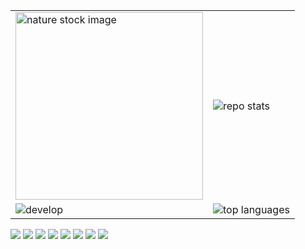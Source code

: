 <!DOCTYPE html>
<html>
<head>
<title>Welcome to my page</title>
<style>
tr {background: none;}
</style>
</head>
  
<body>

<table style="background:none;">
  <tr >
    <td><img alt="nature stock image" src="https://freenaturestock.com/wp-content/uploads/freenaturestock-1903-768x512.jpg" width="300" height="300"></td>
    <td><img alt="repo stats" src="https://github-readme-stats.vercel.app/api?username=dushyant0rawat&theme=default&show_icons=true"></td>
  </tr>
  <tr >
    <td><img alt="develop" src="https://img.shields.io/badge/Android%20Developer-%20-brightgreen"></td>
    <td><img alt="top languages" src="https://github-readme-stats.vercel.app/api/top-langs/?username=dushyant0rawat"></td>
  </tr>
</table>
<span>
<img src="https://img.shields.io/badge/Android%20Studio-3DDC84.svg?style=for-the-badge&logo=android-studio&logoColor=white">
<img src="ttps://img.shields.io/badge/kotlin-%237F52FF.svg?style=for-the-badge&logo=kotlin&logoColor=white">
<img src="https://img.shields.io/badge/Android-3DDC84?style=for-the-badge&logo=android&logoColor=white">
<img src="https://img.shields.io/badge/Google_Play-414141?style=for-the-badge&logo=google-play&logoColor=white">
<img src="https://img.shields.io/badge/git-%23F05033.svg?style=for-the-badge&logo=git&logoColor=white">
<img src="https://img.shields.io/badge/github-%23121011.svg?style=for-the-badge&logo=github&logoColor=white">
<img src="https://img.shields.io/badge/Gradle-02303A.svg?style=for-the-badge&logo=Gradle&logoColor=white">
<img src="https://img.shields.io/badge/-Stackoverflow-FE7A16?style=for-the-badge&logo=stack-overflow&logoColor=white">
  </span>

</body>
</html>
